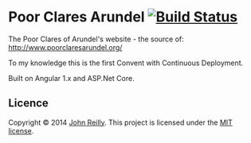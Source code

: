 ﻿# Poor Clares Arundel [![Build Status](https://ci.appveyor.com/api/projects/status/github/johnnyreilly/poor-clares-arundel?svg=true)](https://ci.appveyor.com/project/JohnReilly/poor-clares-arundel)

The Poor Clares of Arundel's website - the source of: http://www.poorclaresarundel.org/

To my knowledge this is the first Convent with Continuous Deployment.

Built on Angular 1.x and ASP.Net Core.

## Licence

Copyright © 2014 [John Reilly](twitter.com/johnny_reilly). This project is licensed under the [MIT license](http://opensource.org/licenses/mit-license.php).